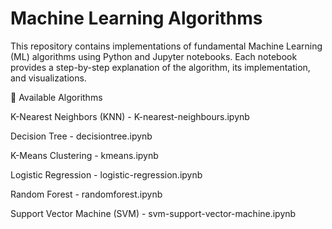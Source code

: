 
# Machine Learning Algorithms

This repository contains implementations of fundamental Machine Learning (ML) algorithms using Python and Jupyter notebooks. Each notebook provides a step-by-step explanation of the algorithm, its implementation, and visualizations.

📂 Available Algorithms

K-Nearest Neighbors (KNN) - K-nearest-neighbours.ipynb

Decision Tree - decisiontree.ipynb

K-Means Clustering - kmeans.ipynb

Logistic Regression - logistic-regression.ipynb

Random Forest - randomforest.ipynb

Support Vector Machine (SVM) - svm-support-vector-machine.ipynb

